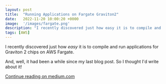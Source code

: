 ```yaml
---
layout: post
title:  "Running Applications on Fargate Graviton2"
date:   2022-11-20 10:00:20 +0000
image:  '/images/fargate.png'
description: "I recently discovered just how easy it is to compile and run applications for Graviton 2 chips on AWS Fargate..."
tags: [AWS]
---
```


I recently discovered just how _easy_ it is to compile and run applications for Graviton 2 chips on AWS Fargate.

And, well, it had been a while since my last blog post. So I thought I'd write about it!

[Continue reading on medium.com](https://medium.com/@louismccormack/running-aws-fargate-services-on-graviton2-3de260b270f6)


